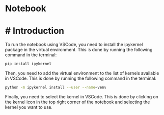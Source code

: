 # Notebook

# # Introduction
To run the notebook using VSCode, you need to install the ipykernel package in the virtual environment. This is done by running the following command in the terminal:

```bash
pip install ipykernel
```

Then, you need to add the virtual environment to the list of kernels available in VSCode. This is done by running the following command in the terminal:

```bash
python -m ipykernel install --user --name=venv
```

Finally, you need to select the kernel in VSCode. This is done by clicking on the kernel icon in the top right corner of the notebook and selecting the kernel you want to use.
